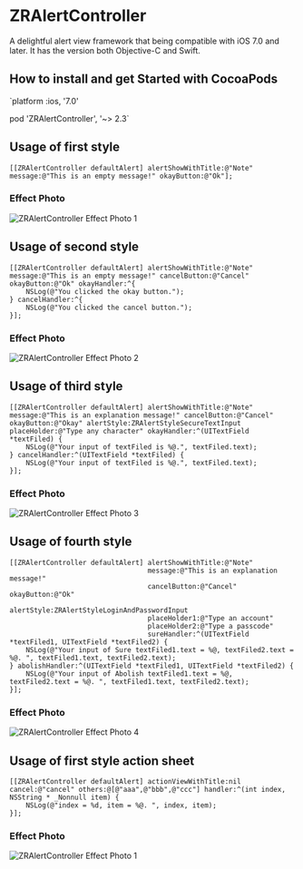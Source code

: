 # ZRAlertController
A delightful alert view framework that being compatible with iOS 7.0 and later.
It has the version both Objective-C and Swift.

How to install and get Started with CocoaPods
-----------------------------------

`platform :ios, '7.0'  

pod 'ZRAlertController', '~> 2.3`


## Usage of first style

`[[ZRAlertController defaultAlert] alertShowWithTitle:@"Note" message:@"This is an empty message!" okayButton:@"Ok"];`

### Effect Photo
![ZRAlertController Effect Photo 1](https://github.com/VictorZhang2014/ZRAlertController/blob/master/screenshots/one.png "ZRAlertController")

## Usage of second style

```
[[ZRAlertController defaultAlert] alertShowWithTitle:@"Note" message:@"This is an empty message!" cancelButton:@"Cancel" okayButton:@"Ok" okayHandler:^{
    NSLog(@"You clicked the okay button.");
} cancelHandler:^{
    NSLog(@"You clicked the cancel button.");
}];
```

### Effect Photo
![ZRAlertController Effect Photo 2](https://github.com/VictorZhang2014/ZRAlertController/blob/master/screenshots/two.png "ZRAlertController")

## Usage of third style

```
[[ZRAlertController defaultAlert] alertShowWithTitle:@"Note" message:@"This is an explanation message!" cancelButton:@"Cancel" okayButton:@"Okay" alertStyle:ZRAlertStyleSecureTextInput placeHolder:@"Type any character" okayHandler:^(UITextField *textFiled) {
    NSLog(@"Your input of textFiled is %@.", textFiled.text);
} cancelHandler:^(UITextField *textFiled) {
    NSLog(@"Your input of textFiled is %@.", textFiled.text);
}];
```

### Effect Photo
![ZRAlertController Effect Photo 3](https://github.com/VictorZhang2014/ZRAlertController/blob/master/screenshots/three.png "ZRAlertController")

## Usage of fourth style

```
[[ZRAlertController defaultAlert] alertShowWithTitle:@"Note" 
                                  message:@"This is an explanation message!" 
                                  cancelButton:@"Cancel" okayButton:@"Ok" 
                                  alertStyle:ZRAlertStyleLoginAndPasswordInput 
                                  placeHolder1:@"Type an account" 
                                  placeHolder2:@"Type a passcode" 
                                  sureHandler:^(UITextField *textFiled1, UITextField *textFiled2) {
    NSLog(@"Your input of Sure textFiled1.text = %@, textFiled2.text = %@. ", textFiled1.text, textFiled2.text);
} abolishHandler:^(UITextField *textFiled1, UITextField *textFiled2) {
    NSLog(@"Your input of Abolish textFiled1.text = %@, textFiled2.text = %@. ", textFiled1.text, textFiled2.text);
}];
```

### Effect Photo
![ZRAlertController Effect Photo 4](https://github.com/VictorZhang2014/ZRAlertController/blob/master/screenshots/four.png "ZRAlertController")

## Usage of first style action sheet

```
[[ZRAlertController defaultAlert] actionViewWithTitle:nil cancel:@"cancel" others:@[@"aaa",@"bbb",@"ccc"] handler:^(int index, NSString * _Nonnull item) {
    NSLog(@"index = %d, item = %@. ", index, item);
}];
```

### Effect Photo
![ZRAlertController Effect Photo 1](https://github.com/VictorZhang2014/ZRAlertController/blob/master/screenshots/five.png "ZRAlertController")




